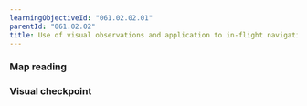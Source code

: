 ```yaml
---
learningObjectiveId: "061.02.02.01"
parentId: "061.02.02"
title: Use of visual observations and application to in-flight navigation
---
```


### Map reading

### Visual checkpoint
